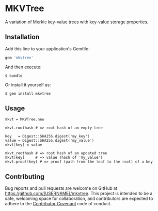 # MKVTree

A variation of Merkle key-value trees with key-value storage properties.

## Installation

Add this line to your application's Gemfile:

```ruby
gem 'mkvtree'
```

And then execute:

    $ bundle

Or install it yourself as:

    $ gem install mkvtree

## Usage

```
mkvt = MKVTree.new

mkvt.roothash # => root hash of an empty tree

key   = Digest::SHA256.digest('my_key')
value = Digest::SHA256.digest('my_value')
mkvt[key] = value

mkvt.roothash # => root hash of an updated tree
mkvt[key]     # => value (hash of 'my_value')
mkvt.proof(key) # => proof (path from the leaf to the root) of a key
```

## Contributing

Bug reports and pull requests are welcome on GitHub at https://github.com/[USERNAME]/mkvtree. This project is intended to be a safe, welcoming space for collaboration, and contributors are expected to adhere to the [Contributor Covenant](http://contributor-covenant.org) code of conduct.

